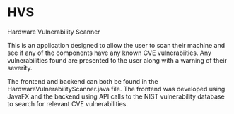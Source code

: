 # HVS
Hardware Vulnerability Scanner

This is an application designed to allow the user to scan their machine and see if any of the components have any known CVE
vulnerabiities.
Any vulnerabilities found are presented to the user along with a warning of their severity.

The frontend and backend can both be found in the HardwareVulnerabilityScanner.java file. The frontend was developed using JavaFX and the backend using API calls to the NIST vulnerability database to search for relevant CVE vulnerabilities.
